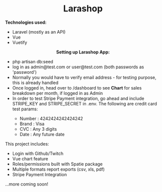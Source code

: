 <h1 align="center"><b>Larashop</b></h1>

<b>Technologies used:</b>

- Laravel (mostly as an API)
- Vue
- Vuetify

<p align="center"><b>Setting up Larashop App:</b></p>

<ul>
    <li>php artisan db:seed</li>
    <li>log in as admin@test.com or user@test.com (both passwords as 'password')</li>
    <li>Normally you would have to verify email address - for testing purpose, this is already handled</li>
    <li>Once logged in, head over to /dashboard to see <b>Chart</b> for sales breakdown per month, if logged in as Admin</li>
    <li>In order to test Stripe Payment integration, go ahead and include STRIPE_KEY and STRIPE_SECRET in .env. The following are credit card test params:</li>
        <ul>
            <li>Number : 4242424242424242</li>
            <li>Brand : Visa</li>
            <li>CVC : Any 3 digits</li>
            <li>Date : Any future date</li>
        </ul>
    
</ul>

<p>This project includes:</p>
<ul>
    <li>Login with Github/Twitch</li>
    <li>Vue chart feature</li>
    <li>Roles/permissions built with Spatie package</li>
    <li>Multiple formats report exports (csv, xls, pdf)</li>
    <li>Stripe Payment Integration</li>
</ul>

<p>...more coming soon!</p>